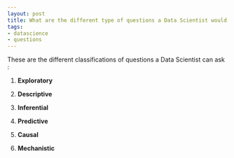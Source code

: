 ```yaml
---
layout: post
title: What are the different type of questions a Data Scientist would ask ?
tags:
- datascience
- questions
---
```


These are the different classifications of questions a Data Scientist can ask :

1. **Exploratory**

2. **Descriptive**

3. **Inferential**

4. **Predictive**

5. **Causal**

6. **Mechanistic**



